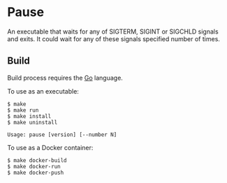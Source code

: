 # Pause

An executable that waits for any of SIGTERM, SIGINT or SIGCHLD signals and
exits. It could wait for any of these signals specified number of times.

## Build

Build process requires the [Go] language.

To use as an executable:

```
$ make
$ make run
$ make install
$ make uninstall
```

```
Usage: pause [version] [--number N]
```

To use as a Docker container:

```
$ make docker-build
$ make docker-run
$ make docker-push
```

<!-- Links -->

[Go]: https://golang.org
